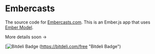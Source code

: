 # Embercasts

The source code for [Embercasts.com](http://www.embercasts.com). This is an Ember.js app that uses [Ember Model](https://github.com/ebryn/ember-model).

More details soon ->

[![Bitdeli Badge](https://d2weczhvl823v0.cloudfront.net/embercasts/embercasts/trend.png) (https://bitdeli.com/free "Bitdeli Badge")
